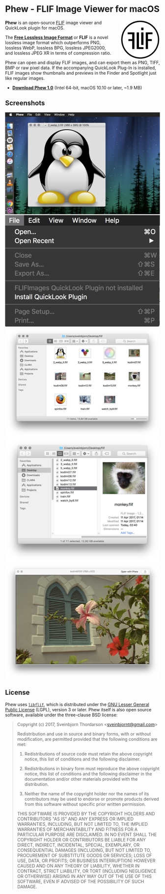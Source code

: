# Phew - FLIF Image Viewer for macOS

<img align="right" src="doc/phew_icon.png" width="128" height="128" style="float: right; margin-left: 30px; width:128px; height:128px;" alt="Phew Application Icon">

**Phew** is an open-source <a href="http://flif.info">FLIF</a> image viewer and QuickLook plugin for macOS.

The <strong><a href="http://flif.info">Free Lossless Image Format</a></strong> or <strong>FLIF</strong> is a novel lossless image format which outperforms PNG, lossless WebP, lossless BPG, lossless JPEG2000, and lossless JPEG XR in terms of compression ratio.

Phew can open and display FLIF images, and can export them as PNG, TIFF, BMP or raw pixel data. If the accompanying QuickLook Plug-In is installed, FLIF images show thumbnails and previews in the Finder and Spotlight just like regular images.

* **[Download Phew 1.0](http://sveinbjorn.org/files/software/phew/Phew-1.0.zip)** (Intel 64-bit, macOS 10.10 or later, ~1.9 MB)

## Screenshots

<img src="doc/phew_screenshot1.jpg" style="max-width:100%;" alt="Phew Screenshot">

<center><img src="doc/phew_screenshot5.png" style="max-width:100%;" alt="Phew Screenshot"></center>

<img src="doc/phew_screenshot2.jpg" style="max-width:100%;" alt="Phew Screenshot">
<img src="doc/phew_screenshot3.jpg" style="max-width:100%;" alt="Phew Screenshot">
<img src="doc/phew_screenshot4.jpg" style="max-width:100%;" alt="Phew Screenshot">

## License

Phew uses <a href="https://github.com/FLIF-hub/FLIF"><code>libflif</code></a>, which is distributed under the 
<a href="http://www.gnu.org/licenses/gpl.html">GNU Lesser General Public License</a> (LGPL), version 3 or later. Phew itself is also open source software, available under the three-clause BSD license:

> Copyright (c) 2017, Sveinbjorn Thordarson &lt;sveinbjornt@gmail.com&gt;
> 
> Redistribution and use in source and binary forms, with or without modification,
> are permitted provided that the following conditions are met:
> 
> 1. Redistributions of source code must retain the above copyright notice, this
> list of conditions and the following disclaimer.
> 
> 2. Redistributions in binary form must reproduce the above copyright notice, this
> list of conditions and the following disclaimer in the documentation and/or other
> materials provided with the distribution.
> 
> 3. Neither the name of the copyright holder nor the names of its contributors may
> be used to endorse or promote products derived from this software without specific
> prior written permission.
> 
> THIS SOFTWARE IS PROVIDED BY THE COPYRIGHT HOLDERS AND CONTRIBUTORS "AS IS" AND
> ANY EXPRESS OR IMPLIED WARRANTIES, INCLUDING, BUT NOT LIMITED TO, THE IMPLIED
> WARRANTIES OF MERCHANTABILITY AND FITNESS FOR A PARTICULAR PURPOSE ARE DISCLAIMED.
> IN NO EVENT SHALL THE COPYRIGHT HOLDER OR CONTRIBUTORS BE LIABLE FOR ANY DIRECT,
> INDIRECT, INCIDENTAL, SPECIAL, EXEMPLARY, OR CONSEQUENTIAL DAMAGES (INCLUDING, BUT
> NOT LIMITED TO, PROCUREMENT OF SUBSTITUTE GOODS OR SERVICES; LOSS OF USE, DATA, OR
> PROFITS; OR BUSINESS INTERRUPTION) HOWEVER CAUSED AND ON ANY THEORY OF LIABILITY,
> WHETHER IN CONTRACT, STRICT LIABILITY, OR TORT (INCLUDING NEGLIGENCE OR OTHERWISE)
> ARISING IN ANY WAY OUT OF THE USE OF THIS SOFTWARE, EVEN IF ADVISED OF THE
> POSSIBILITY OF SUCH DAMAGE.
